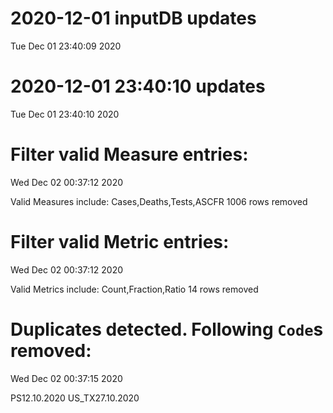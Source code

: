 
# 2020-12-01 inputDB updates 
 Tue Dec 01 23:40:09 2020 


# 2020-12-01 23:40:10 updates 
 Tue Dec 01 23:40:10 2020 


# Filter valid Measure entries: 
 Wed Dec 02 00:37:12 2020 

Valid Measures include: Cases,Deaths,Tests,ASCFR
 1006 rows removed
# Filter valid Metric entries: 
 Wed Dec 02 00:37:12 2020 

Valid Metrics include: Count,Fraction,Ratio
 14 rows removed
# Duplicates detected. Following `Code`s removed: 
 Wed Dec 02 00:37:15 2020 

PS12.10.2020
US_TX27.10.2020